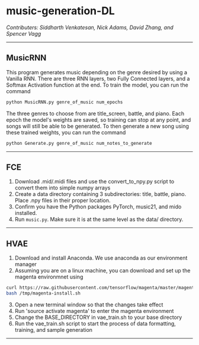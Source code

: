 # music-generation-DL
*Contributers: Siddharth Venkatesan, Nick Adams, David Zhang, and Spencer Vagg*

---
## MusicRNN
This program generates music depending on the genre desired by using a Vanilla RNN. There are three RNN layers, two Fully Connected layers, and a Softmax Activation function at the end. To train the model, you can run the command 
```python
python MusicRNN.py genre_of_music num_epochs
```
The three genres to choose from are title_screen, battle, and piano. Each epoch the model's weights are saved, so training can stop at any point, and songs will still be able to be generated. To then generate a new song using these trained weights, you can run the command
```python
python Generate.py genre_of_music num_notes_to_generate
```
---
## FCE
1. Download .mid/.midi files and use the convert_to_npy.py script to convert them into simple numpy arrays
1. Create a data directory containing 3 subdirectories: title, battle, piano. Place .npy files in their proper location.
1. Confirm you have the Python packages PyTorch, music21, and mido installed.
1. Run `music.py`. Make sure it is at the same level as the data/ directory.
---
## HVAE

1. Download and install Anaconda. We use anaconda as our environment manager
2. Assuming you are on a linux machine, you can download and set up the magenta environmnet using
```bash
curl https://raw.githubusercontent.com/tensorflow/magenta/master/magenta/tools/magenta-install.sh > /tmp/magenta-install.sh
bash /tmp/magenta-install.sh
```
3. Open a new terminal window so that the changes take effect
4. Run 'source activate magenta' to enter the magenta environment
5. Change the BASE_DIRECTORY in vae_train.sh to your base directory
6. Run the vae_train.sh script to start the process of data formatting, training, and sample generation
---
